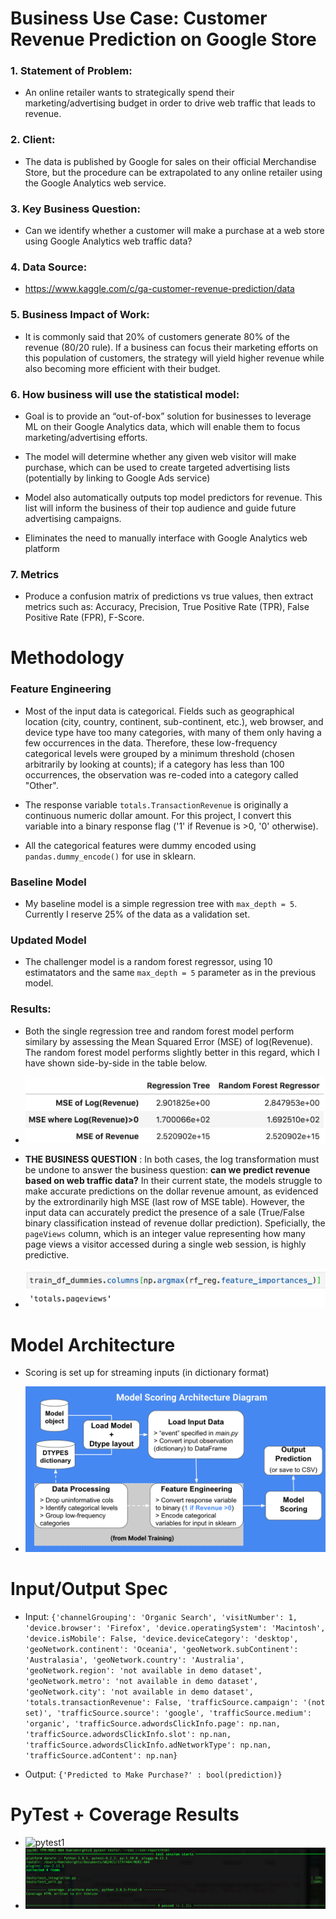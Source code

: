 # Business Use Case: Customer Revenue Prediction on Google Store

### 1. Statement of Problem:

- An online retailer wants to strategically spend their marketing/advertising budget in order to drive web traffic that leads to revenue.

### 2. Client: 

- The data is published by Google for sales on their official Merchandise Store, but the procedure can be extrapolated to any online retailer using the Google Analytics web service.

### 3. Key Business Question:

- Can we identify whether a customer will make a purchase at a web store using Google Analytics web traffic data? 

### 4. Data Source:

- https://www.kaggle.com/c/ga-customer-revenue-prediction/data

### 5. Business Impact of Work:

- It is commonly said that 20% of customers generate 80% of the revenue (80/20 rule). If a business can focus their marketing efforts on this population of customers, the strategy will yield higher revenue while also becoming more efficient with their budget.




### 6. How business will use the statistical model:

- Goal is to provide an “out-of-box” solution for businesses to leverage ML on their Google Analytics data, which will enable them to focus marketing/advertising efforts.

- The model will determine whether any given web visitor will make purchase, which can be used to create targeted advertising lists (potentially by linking to Google Ads service)

- Model also automatically outputs top model predictors for revenue. This list will inform the business of their top audience and guide future advertising campaigns.

- Eliminates the need to manually interface with Google Analytics web platform


### 7. Metrics 

- Produce a confusion matrix of predictions vs true values, then extract metrics such as: Accuracy, Precision, True Positive Rate (TPR), False Positive Rate (FPR), F-Score.


# Methodology

### Feature Engineering 
	
- Most of the input data is categorical. Fields such as geographical location (city, country, continent, sub-continent, etc.), web browser, and device type have too many categories, with many of them only having a few occurrences in the data. Therefore, these low-frequency categorical levels were grouped by a minimum threshold (chosen arbitrarily by looking at counts); if a category has less than 100 occurrences, the observation was re-coded into a category called "Other".

- The response variable `totals.TransactionRevenue` is originally a continuous numeric dollar amount. For this project, I convert this variable into a binary response flag ('1' if Revenue is >0, '0' otherwise).

- All the categorical features were dummy encoded using `pandas.dummy_encode()` for use in sklearn. 


### Baseline Model 
	
- My baseline model is a simple regression tree with `max_depth = 5`. Currently I reserve 25% of the data as a validation set. 

### Updated Model

- The challenger model is a random forest regressor, using 10 estimatators and the same `max_depth = 5` parameter as in the previous model. 


### Results:

- Both the single regression tree and random forest model perform similary by assessing the Mean Squared Error (MSE) of log(Revenue). The random forest model performs slightly better in this regard, which I have shown side-by-side in the table below. 

- ![mse](./images/hw3_mse_table.png) 

- **THE BUSINESS QUESTION** : In both cases, the log transformation must be undone to answer the business question: **can we predict revenue based on web traffic data?** In their current state, the models struggle to make accurate predictions on the dollar revenue amount, as evidenced by the extrordinarily high MSE (last row of MSE table). However, the input data can accurately predict the presence of a sale (True/False binary classification instead of revenue dollar prediction). Speficially, the `pageViews` column, which is an integer value representing how many page views a visitor accessed during a single web session, is highly predictive. 

- ![mse](./images/hw3_top_feature.png) 


# Model Architecture

- Scoring is set up for streaming inputs (in dictionary format)

- ![architecture](./images/model_architecture.png) 

# Input/Output Spec

- Input:
`{'channelGrouping': 'Organic Search',
 'visitNumber': 1,
 'device.browser': 'Firefox',
 'device.operatingSystem': 'Macintosh',
 'device.isMobile': False,
 'device.deviceCategory': 'desktop',
 'geoNetwork.continent': 'Oceania',
 'geoNetwork.subContinent': 'Australasia',
 'geoNetwork.country': 'Australia',
 'geoNetwork.region': 'not available in demo dataset',
 'geoNetwork.metro': 'not available in demo dataset',
 'geoNetwork.city': 'not available in demo dataset',
 'totals.transactionRevenue': False,
 'trafficSource.campaign': '(not set)',
 'trafficSource.source': 'google',
 'trafficSource.medium': 'organic',
 'trafficSource.adwordsClickInfo.page': np.nan,
 'trafficSource.adwordsClickInfo.slot': np.nan,
 'trafficSource.adwordsClickInfo.adNetworkType': np.nan,
 'trafficSource.adContent': np.nan}
`

- Output:
`{'Predicted to Make Purchase?' : bool(prediction)}`


# PyTest + Coverage Results

- ![pytest1](./images/pytest1.png) 
- ![pytest_cov](./images/pytest_coverage.png) 